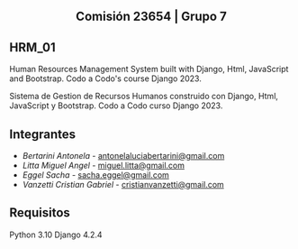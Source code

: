 ## <p align="center">Comisión 23654 | Grupo 7</p>

## HRM_01

 Human Resources Management System built with Django, Html, JavaScript and Bootstrap. Codo a Codo's course Django 2023.                                                                    
 
 Sistema de Gestion de Recursos Humanos construido con Django, Html, JavaScript y Bootstrap. Codo a Codo curso Django 2023.

## Integrantes 

- *Bertarini	Antonela* -	antonelaluciabertarini@gmail.com
- *Litta	Miguel Angel* -	miguel.litta@gmail.com
- *Eggel	Sacha* - sacha.eggel@gmail.com
- *Vanzetti	Cristian Gabriel* - cristianvanzetti@gmail.com

## Requisitos

Python 3.10
Django 4.2.4
